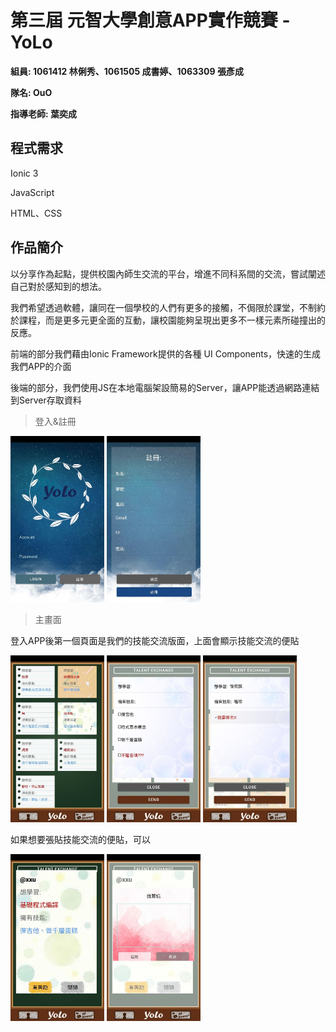 # 第三屆 元智大學創意APP實作競賽 - YoLo

**組員: 1061412 林俐秀、1061505 成書婷、1063309 張彥成**

**隊名: OuO**   

**指導老師: 葉奕成**

## 程式需求

Ionic 3

JavaScript

HTML、CSS

## 作品簡介

以分享作為起點，提供校園內師生交流的平台，增進不同科系間的交流，嘗試闡述自己對於感知到的想法。

我們希望透過軟體，讓同在一個學校的人們有更多的接觸，不侷限於課堂，不制約於課程，而是更多元更全面的互動，讓校園能夠呈現出更多不一樣元素所碰撞出的反應。

前端的部分我們藉由Ionic Framework提供的各種 UI Components，快速的生成我們APP的介面

後端的部分，我們使用JS在本地電腦架設簡易的Server，讓APP能透過網路連結到Server存取資料

> 登入&註冊

<img src="img/photo_2020-06-10_21-22-23.jpg" width="150px"> <img src="img/photo_2020-06-10_21-27-26.jpg" width="150px">

> 主畫面

登入APP後第一個頁面是我們的技能交流版面，上面會顯示技能交流的便貼


<img src="img/photo_2020-06-10_21-29-09.jpg" width="150px"> <img src="img/photo_2020-06-10_21-29-47.jpg" width="150px"> <img src="img/photo_2020-06-10_21-29-58.jpg" width="150px">


如果想要張貼技能交流的便貼，可以

<img src="img/photo_2020-06-10_21-30-26.jpg" width="150px"> <img src="img/photo_2020-06-10_21-30-29.jpg" width="150px">
